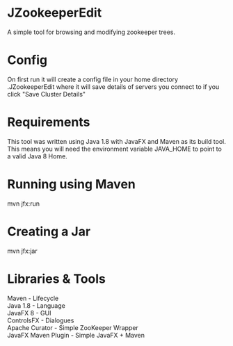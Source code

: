 JZookeeperEdit
==============

A simple tool for browsing and modifying zookeeper trees.


Config
=======
On first run it will create a config file in your home directory .JZookeeperEdit
where it will save details of servers you connect to if you click "Save Cluster Details"


Requirements
==============
This tool was written using Java 1.8 with JavaFX and Maven as its build tool.
This means you will need the environment variable JAVA_HOME to point to a valid Java 8 Home.


Running using Maven
====================
mvn jfx:run


Creating a Jar
===============
mvn jfx:jar


Libraries & Tools
=================
Maven               - Lifecycle<br>
Java 1.8            - Language<br>
JavaFX 8            - GUI<br>
ControlsFX          - Dialogues<br>
Apache Curator      - Simple ZooKeeper Wrapper<br>
JavaFX Maven Plugin - Simple JavaFX + Maven

